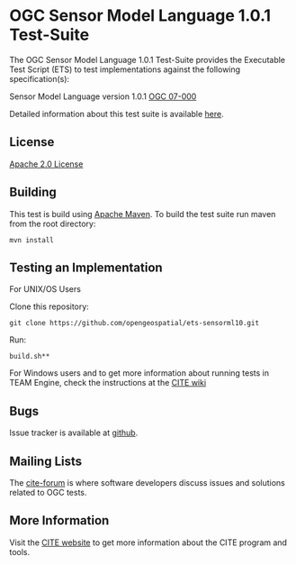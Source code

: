 # OGC Sensor Model Language 1.0.1 Test-Suite

The OGC Sensor Model Language 1.0.1 Test-Suite provides the Executable Test Script (ETS) to test implementations against the following specification(s):

Sensor Model Language version 1.0.1 [OGC 07-000](http://portal.opengeospatial.org/files/?artifact_id=21273)

Detailed information about this test suite is available [here]( http://htmlpreview.github.com/?https://github.com/opengeospatial/ets-sensorml10/blob/master/src/main/web/index.html).

## License

[Apache 2.0 License](LICENSE.md)

## Building

This test is build using [Apache Maven](http://maven.apache.org/). To 
build the test suite run maven from the root directory:

```
mvn install
```
     
## Testing an Implementation

For UNIX/OS Users

Clone this repository:
```     
git clone https://github.com/opengeospatial/ets-sensorml10.git
```
Run:
```   
build.sh**
```

For Windows users and to get more information about running tests in TEAM Engine, check the instructions at the [CITE wiki](http://cite.opengeospatial.org/easytesting)

## Bugs

Issue tracker is available at [github](https://github.com/opengeospatial/ets-sensorml10/issues).

## Mailing Lists

The [cite-forum](http://cite.opengeospatial.org/forum) is where software developers discuss issues and solutions related to OGC tests. 

## More Information

Visit the [CITE website](http://cite.opengeospatial.org/) to get more information about the CITE program and tools.

